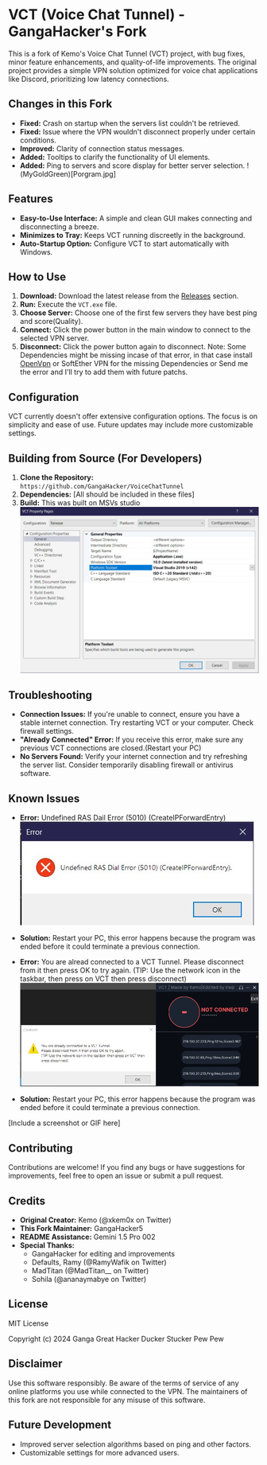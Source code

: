 # VCT (Voice Chat Tunnel) - GangaHacker's Fork

This is a fork of Kemo's Voice Chat Tunnel (VCT) project, with bug fixes, minor feature enhancements, and quality-of-life improvements. The original project provides a simple VPN solution optimized for voice chat applications like Discord, prioritizing low latency connections.

## Changes in this Fork

* **Fixed:** Crash on startup when the servers list couldn't be retrieved.
* **Fixed:** Issue where the VPN wouldn't disconnect properly under certain conditions.
* **Improved:** Clarity of connection status messages.
* **Added:** Tooltips to clarify the functionality of UI elements.
* **Added:** Ping to servers and score display for better server selection.
!(MyGoldGreen)[Porgram.jpg]

## Features

* **Easy-to-Use Interface:** A simple and clean GUI makes connecting and disconnecting a breeze.
* **Minimizes to Tray:** Keeps VCT running discreetly in the background.
* **Auto-Startup Option:** Configure VCT to start automatically with Windows.


## How to Use

1. **Download:** Download the latest release from the [Releases](https://github.com/GangaHacker/VoiceChatTunnel/releases) section.
2. **Run:** Execute the `VCT.exe` file.
3. **Choose Server:** Choose one of the first few servers they have best ping and score(Quality).
4. **Connect:** Click the power button in the main window to connect to the selected VPN server.
5. **Disconnect:** Click the power button again to disconnect.
Note: Some Dependencies might be missing incase of that error, in that case install [OpenVpn](https://openvpn.net/) or SoftEther VPN for the missing Dependencies or Send me the error and I'll try to add them with future patchs.

## Configuration

VCT currently doesn't offer extensive configuration options. The focus is on simplicity and ease of use. Future updates may include more customizable settings.

## Building from Source (For Developers)

1. **Clone the Repository:** `https://github.com/GangaHacker/VoiceChatTunnel`
2. **Dependencies:**  [All should be included in these files]
3. **Build:** This was built on MSVs studio ![Project Configs](ProjectProperty.jpg)

## Troubleshooting

* **Connection Issues:** If you're unable to connect, ensure you have a stable internet connection. Try restarting VCT or your computer. Check firewall settings.
* **"Already Connected" Error:** If you receive this error, make sure any previous VCT connections are closed.(Restart your PC)
* **No Servers Found:** Verify your internet connection and try refreshing the server list. Consider temporarily disabling firewall or antivirus software.

## Known Issues

* **Error:** Undefined RAS Dail Error (5010) (CreateIPForwardEntry) ![Error](UndefinedRASDailError(5010)(CreateIPForwardEntry).jpg)
* **Solution:** Restart your PC, this error happens because the program was ended before it could terminate a previous connection. 

* **Error:** You are alread connected to a VCT Tunnel. Please disconnect from it then press OK to try again. (TIP: Use the network icon in the taskbar, then press on VCT then press disconnect) ![Error](CommonError2.jpg)
* **Solution:** Restart your PC, this error happens because the program was ended before it could terminate a previous connection. 


[Include a screenshot or GIF here]

## Contributing

Contributions are welcome! If you find any bugs or have suggestions for improvements, feel free to open an issue or submit a pull request.


## Credits

* **Original Creator:** Kemo (@xkem0x on Twitter)
* **This Fork Maintainer:** GangaHacker5
* **README Assistance:** Gemini 1.5 Pro 002
* **Special Thanks:**
    * GangaHacker for editing and improvements
    * Defaults, Ramy (@RamyWafik on Twitter)
    * MadTitan (@MadTitan__ on Twitter)
    * Sohila (@ananaymabye on Twitter)


## License

MIT License

Copyright (c) 2024 Ganga Great Hacker Ducker Stucker Pew Pew

## Disclaimer

Use this software responsibly. Be aware of the terms of service of any online platforms you use while connected to the VPN. The maintainers of this fork are not responsible for any misuse of this software.


## Future Development

* Improved server selection algorithms based on ping and other factors.
* Customizable settings for more advanced users.

